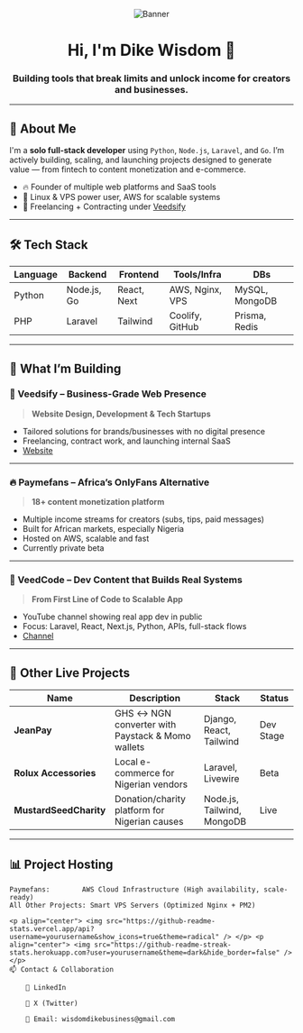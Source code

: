 <!-- Banner image -->
<p align="center">
  <img src="https://raw.githubusercontent.com/yourusername/yourusername/main/banner.jpg" alt="Banner" />
</p>

<h1 align="center">Hi, I'm Dike Wisdom 👋</h1>
<h3 align="center">Building tools that break limits and unlock income for creators and businesses.</h3>

---

## 🚀 About Me

I'm a **solo full-stack developer** using `Python`, `Node.js`, `Laravel`, and `Go`. I’m actively building, scaling, and launching projects designed to generate value — from fintech to content monetization and e-commerce.

- 🔥 Founder of multiple web platforms and SaaS tools
- 🧠 Linux & VPS power user, AWS for scalable systems
- 💼 Freelancing + Contracting under [Veedsify](https://veedsify.com)

---

## 🛠️ Tech Stack

| Language | Backend       | Frontend    | Tools/Infra         | DBs            |
|----------|---------------|-------------|---------------------|----------------|
| Python   | Node.js, Go   | React, Next | AWS, Nginx, VPS     | MySQL, MongoDB |
| PHP      | Laravel       | Tailwind    | Coolify, GitHub     | Prisma, Redis  |

---

## 💼 What I’m Building

### 🔷 Veedsify – Business-Grade Web Presence
> **Website Design, Development & Tech Startups**
- Tailored solutions for brands/businesses with no digital presence
- Freelancing, contract work, and launching internal SaaS
- [Website](https://veedsify.com)

---

### 🔥 Paymefans – Africa’s OnlyFans Alternative
> **18+ content monetization platform**
- Multiple income streams for creators (subs, tips, paid messages)
- Built for African markets, especially Nigeria
- Hosted on AWS, scalable and fast
- Currently private beta
<!-- Insert a screenshot or preview if available -->

---

### 🎥 VeedCode – Dev Content that Builds Real Systems
> **From First Line of Code to Scalable App**
- YouTube channel showing real app dev in public
- Focus: Laravel, React, Next.js, Python, APIs, full-stack flows
- [Channel](https://youtube.com/@veedcode)

---

## 🧾 Other Live Projects

| Name                | Description                                         | Stack                        | Status      |
|---------------------|-----------------------------------------------------|------------------------------|-------------|
| **JeanPay**          | GHS ↔ NGN converter with Paystack & Momo wallets    | Django, React, Tailwind      | Dev Stage   |
| **Rolux Accessories**| Local e-commerce for Nigerian vendors               | Laravel, Livewire            | Beta        |
| **MustardSeedCharity**| Donation/charity platform for Nigerian causes     | Node.js, Tailwind, MongoDB   | Live        |

---

## 📊 Project Hosting

```text
Paymefans:        AWS Cloud Infrastructure (High availability, scale-ready)
All Other Projects: Smart VPS Servers (Optimized Nginx + PM2)

<p align="center"> <img src="https://github-readme-stats.vercel.app/api?username=yourusername&show_icons=true&theme=radical" /> </p> <p align="center"> <img src="https://github-readme-streak-stats.herokuapp.com?user=yourusername&theme=dark&hide_border=false" /> </p>
📫 Contact & Collaboration

    💼 LinkedIn

    🧠 X (Twitter)

    📮 Email: wisdomdikebusiness@gmail.com
